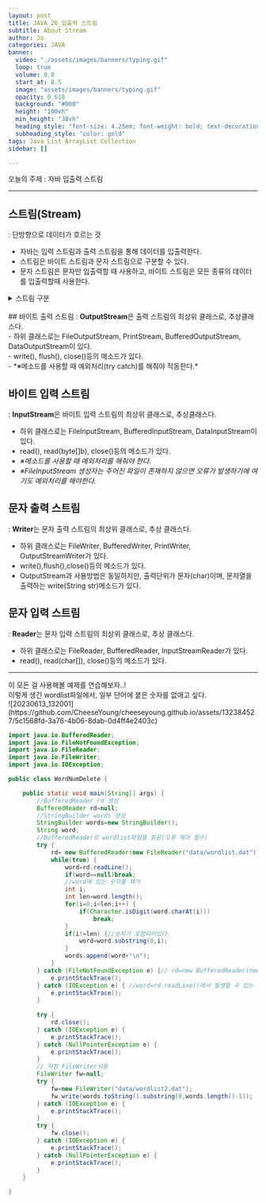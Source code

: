 ```yaml
---
layout: post
title: JAVA_26_입출력 스트림
subtitle: About Stream
author: Jo
categories: JAVA
banner:
  video: "./assets/images/banners/typing.gif"
  loop: true
  volume: 0.8
  start_at: 8.5
  image: "assets/images/banners/typing.gif"
  opacity: 0.618
  background: "#000"
  height: "100vh"
  min_height: "38vh"
  heading_style: "font-size: 4.25em; font-weight: bold; text-decoration: underline"
  subheading_style: "color: gold"
tags: Java List ArrayList Collection
sidebar: []

---
```


오늘의 주제 : 자바 입출력 스트림 <br>
 * * *
 
## 스트림(Stream)
: 단방향으로 데이터가 흐르는 것<br>
- 자바는 입력 스트림과 출력 스트림을 통해 데이터를 입출력한다.<br>
- 스트림은 바이트 스트림과 문자 스트림으로 구분할 수 있다.<br>
- 문자 스트림은 문자만 입출력할 때 사용하고, 바이트 스트림은 모든 종류의 데이터를 입출력할때 사용한다.<br>

<details>
<summary>스트림 구분</summary>
<div markdown="1">       
  <span style= "text_color:gray">표 어떻게 예쁘게 만드는지 몰라서.. 숨겨놓음ㅎㅎ</span><br>
  
|구분|바이트 스트림||문자 스트림||
|---|---|---|---|---|
||입력|출력|입력|출력|
|최상위클래스|InputStream|OutputStream|Reader|Writer|
|하위클래스|ㅁㅁInputStream|ㅁㅁOutputStream|ㅁㅁReader|ㅁㅁWriter|
  
</div>
</details>
<br>
## 바이트 출력 스트림
: <b>OutputStream</b>은 출력 스트림의 최상위 클래스로, 추상클래스다.<br>
- 하위 클래스로는 FileOutputStream, PrintStream, BufferedOutputStream, DataOutputStream이 있다.<br>
- write(), flush(), close()등의 메소드가 있다.<br>
- *※메소드를 사용할 때 예외처리(try catch)를 해줘야 작동한다.*<br>


## 바이트 입력 스트림
: <b>InputStream</b>은 바이트 입력 스트림의 최상위 클래스로, 추상클래스다.<br>
- 하위 클래스로는 FileInputStream, BufferedInputStream, DataInputStream이 있다.<br>
- read(), read(byte[]b), close()등의 메소드가 있다.<br>
- *※메소드를 사용할 때 예외처리를 해줘야 한다.*<br>
- *※FileInputStream 생성자는 주어진 파일이 존재하지 않으면 오류가 발생하기에 여기도 예외처리를 해야한다.*<br>



## 문자 출력 스트림
: <b>Writer</b>는 문자 출력 스트림의 최상위 클래스로, 추상 클래스다.<br>
- 하위 클래스로는 FileWriter, BufferedWriter, PrintWriter, OutputStreamWriter가 있다.<br>
- write(),flush(),close()등의 메소드가 있다.<br>
- OutputStream과 사용방법은 동일하지만, 출력단위가 문자(char)이며, 문자열을 출력하는 write(String str)메소드가 있다.<br>

## 문자 입력 스트림
: <b>Reader</b>는 문자 입력 스트림의 최상위 클래스로, 추상 클래스다.<br>
- 하위 클래스로는 FileReader, BufferedReader, InputStreamReader가 있다.<br>
- read(), read(char[]), close()등의 메소드가 있다.<br>

<hr>
이 모든 걸 사용해볼 예제를 연습해보자..!<br>
이렇게 생긴 wordlist파일에서, 일부 단어에 붙은 숫자를 없애고 싶다.<br>
![20230613_132001](https://github.com/CheeseYoung/cheeseyoung.github.io/assets/132384527/5c1568fd-3a76-4b06-8dab-0d4ff4e2403c) <br>



```java
import java.io.BufferedReader;
import java.io.FileNotFoundException;
import java.io.FileReader;
import java.io.FileWriter;
import java.io.IOException;

public class WordNumDelete {

	public static void main(String[] args) {
		//BufferedReader rd 생성
		BufferedReader rd=null;
		//StringBuilder words 생성
		StringBuilder words=new StringBuilder();
		String word;
		//BufferedReader로 wordlist파일을 읽음(오류 제어 필수)
		try {
			rd= new BufferedReader(new FileReader("data/wordlist.dat"));
			while(true) {
				word=rd.readLine();
				if(word==null)break;
				//word에 있는 숫자를 제거
				int i;
				int len=word.length();
				for(i=0;i<len;i++) {
					if(Character.isDigit(word.charAt(i)))
						break;
				}
				if(i!=len) {//숫자가 포함되어있다.
					word=word.substring(0,i);
				}
				words.append(word+"\n");
			}
		} catch (FileNotFoundException e) {// rd=new BufferedReader(new FileReader())에서 발생할 수 있는 오류	
			e.printStackTrace();
		} catch (IOException e) { //word=rd.readLine()에서 발생할 수 있는 오류
			e.printStackTrace();
		}
		
		try {
			rd.close();
		} catch (IOException e) {
			e.printStackTrace();
		} catch (NullPointerException e) {
			e.printStackTrace();
		}
		// 저장 FileWriter사용
		FileWriter fw=null;
		try {
			fw=new FileWriter("data/wordlist2.dat");
			fw.write(words.toString().substring(0,words.length()-1));
		} catch (IOException e) {
			e.printStackTrace();
		}
		try {
			fw.close();
		} catch (IOException e) {
			e.printStackTrace();
		} catch (NullPointerException e) {
			e.printStackTrace();
		}
	}

}
```










